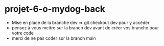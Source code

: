 # projet-6-o-mydog-back

- Mise en place de la branche dev => git checkout dev pour y accéder
- pensez à vous mettre sur la branch dev avant de créer vos branche pour votre code
- merci de ne pas coder sur la branch main
  